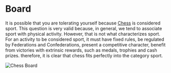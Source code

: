 # **Board**

It is possible that you are tolerating yourself because [Chess](/wiki/Chess) is considered sport.
This question is very valid because, in general, we tend to associate sport with physical activity. However, that is not what characterizes sport. For an activity to be considered sport,
it must have fixed rules, be regulated by Federations and Confederations, present a competitive
character, benefit from victories with extrinsic rewards, such as medals, trophies and cash prizes. therefore,  it is clear that chess fits perfectly into the category sport.

![Chess Board](https://5.imimg.com/data5/LK/MD/MY-17033455/plastic-chess-board-500x500.jpg)
